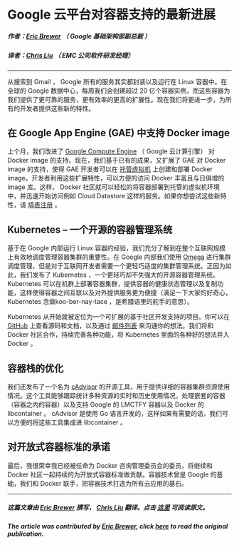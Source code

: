 # Google 云平台对容器支持的最新进展

##### 作者：[Eric Brewer](https://twitter.com/eric_brewer) （ Google 基础架构部副总裁 ）

##### 译者：[Chris Liu](mailto:chris.z.liu@emc.com) （ EMC 公司软件研发经理）

***

从搜索到 Gmail ， Google 所有的服务其实都封装以及运行在 Linux 容器中。在全球的 Google 数据中心，每周我们会创建超过 20 亿个容器实例，而这些容器为我们提供了更可靠的服务，更有效率的更高的扩展性。现在我们将更进一步，为所有的开发者提供这些新的特性。

## 在 Google App Engine (GAE) 中支持 Docker image ##

上个月，我们改进了 [Google Compute Engine](https://developers.google.com/compute/docs/containers) （ Google 云计算引擎） 对 Docker image 的支持。现在，我们基于已有的成果，又扩展了 GAE 对 Docker image 的支持，使得 GAE 开发者可以在 [托管虚拟机](https://developers.google.com/cloud/managed-vms) 上创建和部署 Docker image。开发者利用这些扩展特性，可以方便的访问 Docker 丰富且与日俱增的 image 库。这样，  Docker 社区就可以轻松的将容器部署到托管的虚拟机环境中，并迅速开始访问例如 Cloud Datastore 这样的服务。如果你想尝试这些新特性，请 [填表注册](https://docs.google.com/a/google.com/forms/d/1_RfwC8LZU4CKe4vKq32x5xpEJI5QZ-j0ShGmZVv9cm4/viewform "") 。

## Kubernetes  –  一个开源的容器管理系统 
基于在 Google 内部运行 Linux 容器的经验，我们充分了解到在整个互联网规模上有效地调度管理容器集群的重要性。在 Google 内部我们使用 [Omega](http://static.googleusercontent.com/media/research.google.com/en/us/pubs/archive/41684.pdf "") 进行集群调度管理，但是对于互联网开发者需要一个更轻巧适度的集群管理系统。正因为如此，我们发布了 Kubernetes ，一个更轻巧却不失强大的开源容器管理系统。 Kubernetes 可以在机群上部署容器集群，提供容器的健康状态管理以及复制功能，这样使得容器之间互联以及对外提供服务更为便捷（满足一下大家的好奇心， Kubernetes 念做koo-ber-nay-tace ，是希腊语里的舵手的意思）。

Kubernetes 从开始就被定位为一个可扩展的基于社区开发支持的项目。你可以在 [GitHub](https://github.com/GoogleCloudPlatform/kubernetes "") 上查看源码和文档，以及通过 [邮件列表](https://groups.google.com/forum/#!forum/google-containers "") 来沟通你的想法。我们将和 Docker 社区合作，持续完善各种功能，将 Kubernetes 里面的各种好的想法并入 Docker 。

## 容器栈的优化 
我们还发布了一个名为 [cAdvisor](http://github.com/google/cadvisor "") 的开源工具，用于提供详细的容器集群资源使用情况。这个工具能够跟踪统计多种资源的实时和历史使用情况，处理嵌套的容器（容器之内的容器）以及支持 Google 的 LMCTFY 容器以及 Docker 的 libcontainer 。 cAdvisor 是使用 Go 语言开发的，这样如果有需要的话，我们可以方便的将这些工具集成进 libcontainer 。

## 对开放式容器标准的承诺
最后，我很荣幸我已经被任命为 Docker 咨询管理委员会的委员，将继续和 Docker 社区一起持续的为开放式容器标准做贡献。容器技术曾是 Google 的基础，我们和 Docker 联手，把容器技术打造为所有云应用的基石。

***

##### 这篇文章由 [Eric Brewer](https://twitter.com/eric_brewer) 撰写， [Chris Liu](mailto:chris.z.liu@emc.com) 翻译。点击 [这里](http://googlecloudplatform.blogspot.fr/2014/06/an-update-on-container-support-on-google-cloud-platform.html) 可阅读原文。

##### The article was contributed by [Eric Brewer](https://twitter.com/eric_brewer), click [here](http://googlecloudplatform.blogspot.fr/2014/06/an-update-on-container-support-on-google-cloud-platform.html) to read the original publication.

